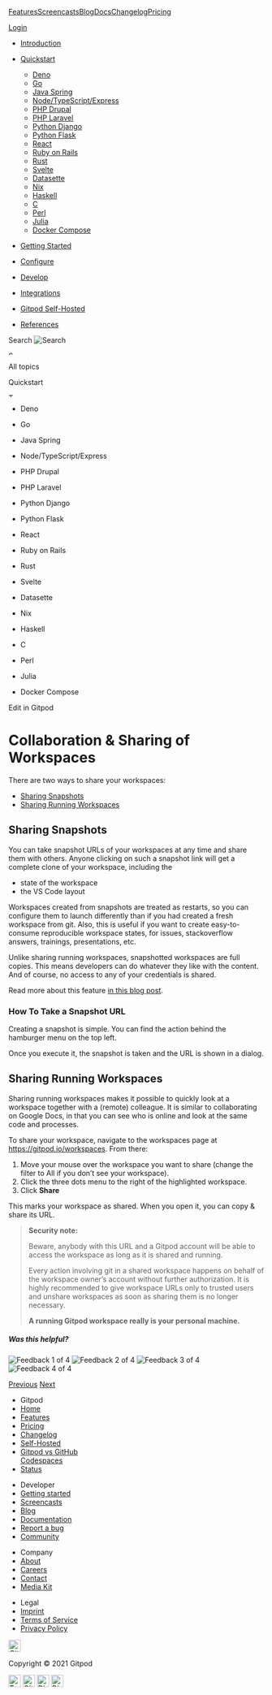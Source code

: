 <a href="/features" class="text-black text-p-large sm:text-dark-grey sm:hover:text-black sm:focus:text-black svelte-qtdv9u">Features</a><a href="/screencasts" class="text-black text-p-large sm:text-dark-grey sm:hover:text-black sm:focus:text-black svelte-qtdv9u highlighted">Screencasts</a><a href="/blog" class="text-black text-p-large sm:text-dark-grey sm:hover:text-black sm:focus:text-black svelte-qtdv9u">Blog</a><a href="/docs" class="text-black text-p-large sm:text-dark-grey sm:hover:text-black sm:focus:text-black svelte-qtdv9u">Docs</a><a href="/changelog" class="text-black text-p-large sm:text-dark-grey sm:hover:text-black sm:focus:text-black svelte-qtdv9u">Changelog</a><a href="/pricing" class="text-black text-p-large sm:text-dark-grey sm:hover:text-black sm:focus:text-black svelte-qtdv9u">Pricing</a>

<a href="https://gitpod.io/login/" class="flex items-center justify-center h-8 w-20 rounded-xl bg-black font-bold text-off-white text-sm focus:text-off-white focus:bg-black-hover hover:text-off-white hover:bg-black-hover">Login</a>

-   <a href="/docs" class="text-large svelte-gpq0pb">Introduction</a>

-   <a href="/docs/quickstart" class="text-large svelte-gpq0pb">Quickstart</a>
    -   <a href="/docs/quickstart/deno" class="svelte-gpq0pb">Deno</a>
    -   <a href="/docs/quickstart/go" class="svelte-gpq0pb">Go</a>
    -   <a href="/docs/quickstart/java" class="svelte-gpq0pb">Java Spring</a>
    -   <a href="/docs/quickstart/typescript" class="svelte-gpq0pb">Node/TypeScript/Express</a>
    -   <a href="/docs/quickstart/drupal" class="svelte-gpq0pb">PHP Drupal</a>
    -   <a href="/docs/quickstart/laravel" class="svelte-gpq0pb">PHP Laravel</a>
    -   <a href="/docs/quickstart/python" class="svelte-gpq0pb">Python Django</a>
    -   <a href="/docs/quickstart/flask" class="svelte-gpq0pb">Python Flask</a>
    -   <a href="/docs/quickstart/react" class="svelte-gpq0pb">React</a>
    -   <a href="/docs/quickstart/ruby-on-rails" class="svelte-gpq0pb">Ruby on Rails</a>
    -   <a href="/docs/quickstart/rust" class="svelte-gpq0pb">Rust</a>
    -   <a href="/docs/quickstart/svelte" class="svelte-gpq0pb">Svelte</a>
    -   <a href="/docs/quickstart/datasette" class="svelte-gpq0pb">Datasette</a>
    -   <a href="/docs/quickstart/nix" class="svelte-gpq0pb">Nix</a>
    -   <a href="/docs/quickstart/haskell" class="svelte-gpq0pb">Haskell</a>
    -   <a href="/docs/quickstart/c" class="svelte-gpq0pb">C</a>
    -   <a href="/docs/quickstart/perl" class="svelte-gpq0pb">Perl</a>
    -   <a href="/docs/quickstart/julia" class="svelte-gpq0pb">Julia</a>
    -   <a href="/docs/quickstart/docker-compose" class="svelte-gpq0pb">Docker Compose</a>

-   <a href="/docs/getting-started" class="text-large svelte-gpq0pb">Getting Started</a>

-   <a href="/docs/configure" class="text-large svelte-gpq0pb">Configure</a>

-   <a href="/docs/develop" class="text-large svelte-gpq0pb">Develop</a>

-   <a href="/docs/integrations" class="text-large svelte-gpq0pb">Integrations</a>

-   <a href="/docs/self-hosted/latest" class="text-large svelte-gpq0pb">Gitpod Self-Hosted</a>

-   <a href="/docs/references" class="text-large svelte-gpq0pb">References</a>

Search <img src="/svg/mag-glass.svg" alt="Search" class="input-icon svelte-123f4xb" />

<img src="/arrow.svg" alt="See all topics" class="back-button__icon-arrow svelte-1dtjh89" width="12" height="7" />

All topics

Quickstart

<img src="/arrow.svg" alt="Toggle sub menu" class="toggle-button__icon-arrow svelte-1dtjh89" width="12" height="7" />

-   <a href="/docs/quickstart/deno" class="menu-item__link svelte-q983vv"></a>
    Deno

-   <a href="/docs/quickstart/go" class="menu-item__link svelte-q983vv"></a>
    Go

-   <a href="/docs/quickstart/java" class="menu-item__link svelte-q983vv"></a>
    Java Spring

-   <a href="/docs/quickstart/typescript" class="menu-item__link svelte-q983vv"></a>
    Node/TypeScript/Express

-   <a href="/docs/quickstart/drupal" class="menu-item__link svelte-q983vv"></a>
    PHP Drupal

-   <a href="/docs/quickstart/laravel" class="menu-item__link svelte-q983vv"></a>
    PHP Laravel

-   <a href="/docs/quickstart/python" class="menu-item__link svelte-q983vv"></a>
    Python Django

-   <a href="/docs/quickstart/flask" class="menu-item__link svelte-q983vv"></a>
    Python Flask

-   <a href="/docs/quickstart/react" class="menu-item__link svelte-q983vv"></a>
    React

-   <a href="/docs/quickstart/ruby-on-rails" class="menu-item__link svelte-q983vv"></a>
    Ruby on Rails

-   <a href="/docs/quickstart/rust" class="menu-item__link svelte-q983vv"></a>
    Rust

-   <a href="/docs/quickstart/svelte" class="menu-item__link svelte-q983vv"></a>
    Svelte

-   <a href="/docs/quickstart/datasette" class="menu-item__link svelte-q983vv"></a>
    Datasette

-   <a href="/docs/quickstart/nix" class="menu-item__link svelte-q983vv"></a>
    Nix

-   <a href="/docs/quickstart/haskell" class="menu-item__link svelte-q983vv"></a>
    Haskell

-   <a href="/docs/quickstart/c" class="menu-item__link svelte-q983vv"></a>
    C

-   <a href="/docs/quickstart/perl" class="menu-item__link svelte-q983vv"></a>
    Perl

-   <a href="/docs/quickstart/julia" class="menu-item__link svelte-q983vv"></a>
    Julia

-   <a href="/docs/quickstart/docker-compose" class="menu-item__link svelte-q983vv"></a>
    Docker Compose

<span class="ml-macro">Edit in Gitpod</span>

Collaboration & Sharing of Workspaces[<span class="icon icon-link"></span>](#collaboration--sharing-of-workspaces)
==================================================================================================================

There are two ways to share your workspaces:

-   [Sharing Snapshots](#sharing-snapshots)
-   [Sharing Running Workspaces](#sharing-running-workspaces)

Sharing Snapshots[<span class="icon icon-link"></span>](#sharing-snapshots)
---------------------------------------------------------------------------

You can take snapshot URLs of your workspaces at any time and share them with others. Anyone clicking on such a snapshot link will get a complete clone of your workspace, including the

-   state of the workspace
-   the VS Code layout

Workspaces created from snapshots are treated as restarts, so you can configure them to launch differently than if you had created a fresh workspace from git. Also, this is useful if you want to create easy-to-consume reproducible workspace states, for issues, stackoverflow answers, trainings, presentations, etc.

Unlike sharing running workspaces, snapshotted workspaces are full copies. This means developers can do whatever they like with the content. And of course, no access to any of your credentials is shared.

Read more about this feature [in this blog post](/blog/workspace-snapshots).

### How To Take a Snapshot URL[<span class="icon icon-link"></span>](#how-to-take-a-snapshot-url)

Creating a snapshot is simple. You can find the action behind the hamburger menu on the top left.

Once you execute it, the snapshot is taken and the URL is shown in a dialog.

Sharing Running Workspaces[<span class="icon icon-link"></span>](#sharing-running-workspaces)
---------------------------------------------------------------------------------------------

Sharing running workspaces makes it possible to quickly look at a workspace together with a (remote) colleague. It is similar to collaborating on Google Docs, in that you can see who is online and look at the same code and processes.

To share your workspace, navigate to the workspaces page at <https://gitpod.io/workspaces>. From there:

1.  Move your mouse over the workspace you want to share (change the filter to All if you don’t see your workspace).
2.  Click the three dots menu to the right of the highlighted workspace.
3.  Click **Share**

This marks your workspace as shared. When you open it, you can copy & share its URL.

> **Security note:**
>
> Beware, anybody with this URL and a Gitpod account will be able to access the workspace as long as it is shared and running.
>
> Every action involving git in a shared workspace happens on behalf of the workspace owner’s account without further authorization. It is highly recommended to give workspace URLs only to trusted users and unshare workspaces as soon as sharing them is no longer necessary.
>
> **A running Gitpod workspace really is your personal machine.**

##### Was this helpful?

<img src="/images/docs/feedback-widget/1.svg" title="Feedback 1 of 4" alt="Feedback 1 of 4" class="h-6 w-6" />

<img src="/images/docs/feedback-widget/2.svg" title="Feedback 2 of 4" alt="Feedback 2 of 4" class="h-6 w-6" />

<img src="/images/docs/feedback-widget/3.svg" title="Feedback 3 of 4" alt="Feedback 3 of 4" class="h-6 w-6" />

<img src="/images/docs/feedback-widget/4.svg" title="Feedback 4 of 4" alt="Feedback 4 of 4" class="h-6 w-6" />

<a href="/docs/context-urls" class="svelte-1kanmwt" title="Previous: Contexts">Previous</a> <a href="/docs/teams" class="svelte-1kanmwt" title="Next: Create a team">Next</a>

-   Gitpod
-   <a href="/" class="svelte-1ivs93t">Home</a>
-   <a href="/features" class="svelte-1ivs93t">Features</a>
-   <a href="/pricing" class="svelte-1ivs93t">Pricing</a>
-   <a href="/changelog" class="svelte-1ivs93t">Changelog</a>
-   <a href="/self-hosted" class="svelte-1ivs93t">Self-Hosted</a>
-   <a href="/gitpod-vs-github-codespaces" class="svelte-1ivs93t">Gitpod vs GitHub<br />
    Codespaces</a>
-   <a href="https://www.gitpodstatus.com/" class="svelte-1ivs93t">Status</a>

<!-- -->

-   Developer
-   <a href="/#get-started" class="svelte-1ivs93t">Getting started</a>
-   <a href="/screencasts" class="svelte-1ivs93t">Screencasts</a>
-   <a href="/blog" class="svelte-1ivs93t">Blog</a>
-   <a href="/docs" class="svelte-1ivs93t">Documentation</a>
-   <a href="https://github.com/gitpod-io/gitpod/issues/new?template=bug_report.md" class="svelte-1ivs93t">Report a bug</a>
-   <a href="https://community.gitpod.io" class="svelte-1ivs93t">Community</a>

<!-- -->

-   Company
-   <a href="/about" class="svelte-1ivs93t">About</a>
-   <a href="/careers" class="highlighted svelte-1ivs93t">Careers</a>
-   <a href="/contact" class="svelte-1ivs93t">Contact</a>
-   <a href="/media-kit" class="svelte-1ivs93t">Media Kit</a>

<!-- -->

-   Legal
-   <a href="/imprint" class="svelte-1ivs93t">Imprint</a>
-   <a href="/terms" class="svelte-1ivs93t">Terms of Service</a>
-   <a href="/privacy" class="svelte-1ivs93t">Privacy Policy</a>

<a href="/" class="svelte-1ivs93t"></a>

<img src="/svg/logo-textless.svg" alt="Gitpod" width="24" height="24" />

<span class="ml-macro">Copyright © 2021 Gitpod</span>

<a href="https://twitter.com/gitpod" class="footer__social-link svelte-1ivs93t"><img src="/svg/brands/twitter.svg" alt="Twitter" width="24" height="24" /></a> <a href="https://github.com/gitpod-io" class="footer__social-link svelte-1ivs93t"><img src="/svg/brands/github.svg" alt="GitHub" width="24" height="24" /></a> <a href="https://community.gitpod.io/" class="footer__social-link svelte-1ivs93t"><img src="/svg/brands/discourse.svg" alt="Discourse" width="24" height="24" /></a> <a href="https://www.gitpod.io/chat" class="footer__social-link svelte-1ivs93t"><img src="/svg/brands/discord.svg" alt="Discord" width="24" height="24" /></a>
